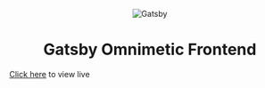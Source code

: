 
<p align="center">
  <a>
    <img alt="Gatsby" src="https://res.cloudinary.com/dzvhd6r7p/image/upload/v1625832557/horizontal_261145cfe0.svg" />
  </a>
</p>
<h1 align="center">
  Gatsby Omnimetic Frontend
</h1>

<a href="https://omnimetic.netlify.app">Click here</a> to view live
